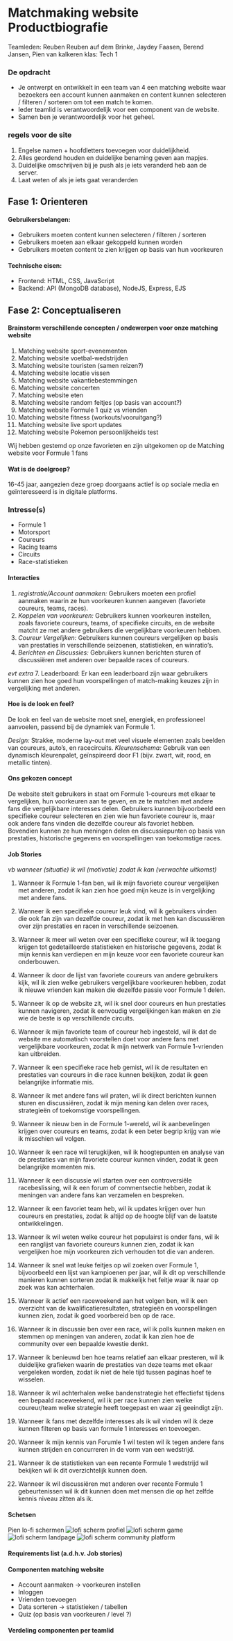 # Matchmaking website Productbiografie 
Teamleden: Reuben Reuben auf dem Brinke, Jaydey Faasen, Berend Jansen, Pien van kalkeren
klas: Tech 1 


### De opdracht
- Je ontwerpt en ontwikkelt in een team van 4 een matching website waar bezoekers een account kunnen aanmaken en content kunnen selecteren / filteren / sorteren om tot een match te komen.
- Ieder teamlid is verantwoordelijk voor een component van de website.
- Samen ben je verantwoordelijk voor het geheel.

### regels voor de site
1. Engelse namen + hoofdletters toevoegen voor duidelijkheid.
2. Alles geordend houden en duidelijke benaming geven aan mapjes.
3. Duidelijke omschrijven bij je push als je iets veranderd heb aan de server.
4. Laat weten of als je iets gaat veranderden


## Fase 1: Orienteren


#### Gebruikersbelangen:

- Gebruikers moeten content kunnen selecteren / filteren / sorteren
- Gebruikers moeten aan elkaar gekoppeld kunnen worden
- Gebruikers moeten content te zien krijgen op basis van hun voorkeuren

#### Technische eisen:
- Frontend: HTML, CSS, JavaScript
- Backend: API (MongoDB database), NodeJS, Express, EJS



## Fase 2: Conceptualiseren


#### Brainstorm verschillende concepten / ondewerpen voor onze matching website 
1. Matching website sport-evenementen
2. Matching website voetbal-wedstrijden
3. Matching website touristen (samen reizen?)
4. Matching website locatie vissen
5. Matching website vakantiebestemmingen
6. Matching website concerten
7. Matching website eten
8. Matching website random feitjes (op basis van account?)
9. Matching website Formule 1 quiz vs vrienden
10. Matching website fitness (workouts/vooruitgang?)
11. Matching website live sport updates
12. Matching website Pokemon persoonlijkheids test

Wij hebben gestemd op onze favorieten en zijn uitgekomen op de Matching website voor Formule 1 fans

#### Wat is de doelgroep?
16-45 jaar, aangezien deze groep doorgaans actief is op sociale media en geïnteresseerd is in digitale platforms.

### Intresse(s)
- Formule 1
- Motorsport
- Coureurs
- Racing teams
- Circuits
- Race-statistieken

#### Interacties
1. *registratie/Account aanmaken:* Gebruikers moeten een profiel aanmaken waarin ze hun voorkeuren kunnen aangeven (favoriete coureurs, teams, races).
2. *Koppelen van voorkeuren:* Gebruikers kunnen voorkeuren instellen, zoals favoriete coureurs, teams, of specifieke circuits, en de website matcht ze met andere gebruikers die vergelijkbare voorkeuren hebben.
3. *Coureur Vergelijken:* Gebruikers kunnen coureurs vergelijken op basis van prestaties in verschillende seizoenen, statistieken, en winratio’s.
4. *Berichten en Discussies:* Gebruikers kunnen berichten sturen of discussiëren met anderen over bepaalde races of coureurs.

*evt extra*
7. Leaderboard: Er kan een leaderboard zijn waar gebruikers kunnen zien hoe goed hun voorspellingen of match-making keuzes zijn in vergelijking met anderen.

#### Hoe is de look en feel?
De look en feel van de website moet snel, energiek, en professioneel aanvoelen, passend bij de dynamiek van Formule 1.

*Design:* Strakke, moderne lay-out met veel visuele elementen zoals beelden van coureurs, auto’s, en racecircuits.
*Kleurenschema:* Gebruik van een dynamisch kleurenpalet, geïnspireerd door F1 (bijv. zwart, wit, rood, en metallic tinten).

#### Ons gekozen concept
De website stelt gebruikers in staat om Formule 1-coureurs met elkaar te vergelijken, hun voorkeuren aan te geven, en ze te matchen met andere fans die vergelijkbare interesses delen. Gebruikers kunnen bijvoorbeeld een specifieke coureur selecteren en zien wie hun favoriete coureur is, maar ook andere fans vinden die dezelfde coureur als favoriet hebben. Bovendien kunnen ze hun meningen delen en discussiepunten op basis van prestaties, historische gegevens en voorspellingen van toekomstige races.

#### Job Stories
*vb wanneer (situatie) ik wil (motivatie) zodat ik kan (verwachte uitkomst)*

1. Wanneer ik Formule 1-fan ben, wil ik mijn favoriete coureur vergelijken met anderen, zodat ik kan zien hoe goed mijn keuze is in vergelijking met andere fans.

2. Wanneer ik een specifieke coureur leuk vind, wil ik gebruikers vinden die ook fan zijn van dezelfde coureur, zodat ik met hen kan discussiëren over zijn prestaties en racen in verschillende seizoenen.

3. Wanneer ik meer wil weten over een specifieke coureur, wil ik toegang krijgen tot gedetailleerde statistieken en historische gegevens, zodat ik mijn kennis kan verdiepen en mijn keuze voor een favoriete coureur kan onderbouwen.

4. Wanneer ik door de lijst van favoriete coureurs van andere gebruikers kijk, wil ik zien welke gebruikers vergelijkbare voorkeuren hebben, zodat ik nieuwe vrienden kan maken die dezelfde passie voor Formule 1 delen.

5. Wanneer ik op de website zit, wil ik snel door coureurs en hun prestaties kunnen navigeren, zodat ik eenvoudig vergelijkingen kan maken en zie wie de beste is op verschillende circuits.

6. Wanneer ik mijn favoriete team of coureur heb ingesteld, wil ik dat de website me automatisch voorstellen doet voor andere fans met vergelijkbare voorkeuren, zodat ik mijn netwerk van Formule 1-vrienden kan uitbreiden.

7. Wanneer ik een specifieke race heb gemist, wil ik de resultaten en prestaties van coureurs in die race kunnen bekijken, zodat ik geen belangrijke informatie mis.

8. Wanneer ik met andere fans wil praten, wil ik direct berichten kunnen sturen en discussiëren, zodat ik mijn mening kan delen over races, strategieën of toekomstige voorspellingen.

9. Wanneer ik nieuw ben in de Formule 1-wereld, wil ik aanbevelingen krijgen over coureurs en teams, zodat ik een beter begrip krijg van wie ik misschien wil volgen.

10. Wanneer ik een race wil terugkijken, wil ik hoogtepunten en analyse van de prestaties van mijn favoriete coureur kunnen vinden, zodat ik geen belangrijke momenten mis.

11. Wanneer ik een discussie wil starten over een controversiële racebeslissing, wil ik een forum of commentsectie hebben, zodat ik meningen van andere fans kan verzamelen en bespreken.

12. Wanneer ik een favoriet team heb, wil ik updates krijgen over hun coureurs en prestaties, zodat ik altijd op de hoogte blijf van de laatste ontwikkelingen.

13. Wanneer ik wil weten welke coureur het populairst is onder fans, wil ik een ranglijst van favoriete coureurs kunnen zien, zodat ik kan vergelijken hoe mijn voorkeuren zich verhouden tot die van anderen.

14. Wanneer ik snel wat leuke feitjes op wil zoeken over Formule 1, bijvoorbeeld een lijst van kampioenen per jaar, wil ik dit op verschillende manieren kunnen sorteren zodat ik makkelijk het feitje waar ik naar op zoek was kan achterhalen.

15. Wanneer ik actief een raceweekend aan het volgen ben, wil ik een overzicht van de kwalificatieresultaten, strategieën en voorspellingen kunnen zien, zodat ik goed voorbereid ben op de race.

16. Wanneer ik in discussie ben over een race, wil ik polls kunnen maken en stemmen op meningen van anderen, zodat ik kan zien hoe de community over een bepaalde kwestie denkt.

17. Wanneer ik benieuwd ben hoe teams relatief aan elkaar presteren, wil ik duidelijke grafieken waarin de prestaties van deze teams met elkaar vergeleken worden, zodat ik niet de hele tijd tussen paginas hoef te wisselen.

18. Wanneer ik wil achterhalen welke bandenstrategie het effectiefst tijdens een bepaald raceweekend, wil ik per race kunnen zien welke coureur/team welke strategie heeft toegepast en waar zij geeindigt zijn.
    
19. Wanneer ik fans met dezelfde interesses als ik wil vinden wil ik deze kunnen filteren op basis van formule 1 interesses en toevoegen.

20. Wanneer ik mijn kennis van Forumle 1 wil testen wil ik tegen andere fans kunnen strijden en concurreren in de vorm van een wedstrijd.

21. Wanneer ik de statistieken van een recente Formule 1 wedstrijd wil bekijken wil ik dit overzichtelijk kunnen doen.

22. Wanneer ik wil discussiëren met anderen over recente Formule 1 gebeurtenissen wil ik dit kunnen doen met mensen die op het zelfde kennis niveau zitten als ik.
#### Schetsen
Pien lo-fi schermen 
<img src="./static/style/images/schetsen/Profiel.png" alt="lofi scherm profiel">
<img src="./static/style/images/schetsen/Game.png" alt="lofi scherm game">
<img src="./static/style/images/schetsen/Landingpage.png" alt="lofi scherm landpage">
<img src="./static/style/images/schetsen/Communityplatform.png" alt="lofi scherm community platform">

#### Requirements list (a.d.h.v. Job stories)

#### Componenten matching website
- Account aanmaken -> voorkeuren instellen
- Inloggen
- Vrienden toevoegen
- Data sorteren -> statistieken / tabellen
- Quiz (op basis van voorkeuren / level ?)

#### Verdeling componenten per teamlid




